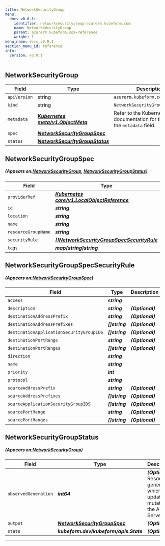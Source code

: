 ```yaml
---
title: NetworkSecurityGroup
menu:
  docs_v0.0.1:
    identifier: networksecuritygroup-azurerm.kubeform.com
    name: NetworkSecurityGroup
    parent: azurerm.kubeform.com-reference
    weight: 1
menu_name: docs_v0.0.1
section_menu_id: reference
info:
  version: v0.0.1
---
```


## NetworkSecurityGroup
| Field | Type | Description |
| ------ | ----- | ----------- |
| `apiVersion` | string | `azurerm.kubeform.com/v1alpha1` |
|    `kind` | string | `NetworkSecurityGroup` |
| `metadata` | ***[Kubernetes meta/v1.ObjectMeta](https://kubernetes.io/docs/reference/generated/kubernetes-api/v1.13/#objectmeta-v1-meta)***|Refer to the Kubernetes API documentation for the fields of the `metadata` field.|
| `spec` | ***[NetworkSecurityGroupSpec](#NetworkSecurityGroupSpec)***||
| `status` | ***[NetworkSecurityGroupStatus](#NetworkSecurityGroupStatus)***||
## NetworkSecurityGroupSpec
##### (Appears on:[NetworkSecurityGroup](#NetworkSecurityGroup), [NetworkSecurityGroupStatus](#NetworkSecurityGroupStatus))
| Field | Type | Description |
| ------ | ----- | ----------- |
| `providerRef` | ***[Kubernetes core/v1.LocalObjectReference](https://kubernetes.io/docs/reference/generated/kubernetes-api/v1.13/#localobjectreference-v1-core)***||
| `id` | ***string***||
| `location` | ***string***||
| `name` | ***string***||
| `resourceGroupName` | ***string***||
| `securityRule` | ***[[]NetworkSecurityGroupSpecSecurityRule](#NetworkSecurityGroupSpecSecurityRule)***| ***(Optional)*** |
| `tags` | ***map[string]string***| ***(Optional)*** |
## NetworkSecurityGroupSpecSecurityRule
##### (Appears on:[NetworkSecurityGroupSpec](#NetworkSecurityGroupSpec))
| Field | Type | Description |
| ------ | ----- | ----------- |
| `access` | ***string***||
| `description` | ***string***| ***(Optional)*** |
| `destinationAddressPrefix` | ***string***| ***(Optional)*** |
| `destinationAddressPrefixes` | ***[]string***| ***(Optional)*** |
| `destinationApplicationSecurityGroupIDS` | ***[]string***| ***(Optional)*** |
| `destinationPortRange` | ***string***| ***(Optional)*** |
| `destinationPortRanges` | ***[]string***| ***(Optional)*** |
| `direction` | ***string***||
| `name` | ***string***||
| `priority` | ***int***||
| `protocol` | ***string***||
| `sourceAddressPrefix` | ***string***| ***(Optional)*** |
| `sourceAddressPrefixes` | ***[]string***| ***(Optional)*** |
| `sourceApplicationSecurityGroupIDS` | ***[]string***| ***(Optional)*** |
| `sourcePortRange` | ***string***| ***(Optional)*** |
| `sourcePortRanges` | ***[]string***| ***(Optional)*** |
## NetworkSecurityGroupStatus
##### (Appears on:[NetworkSecurityGroup](#NetworkSecurityGroup))
| Field | Type | Description |
| ------ | ----- | ----------- |
| `observedGeneration` | ***int64***| ***(Optional)*** Resource generation, which is updated on mutation by the API Server.|
| `output` | ***[NetworkSecurityGroupSpec](#NetworkSecurityGroupSpec)***| ***(Optional)*** |
| `state` | ***kubeform.dev/kubeform/apis.State***| ***(Optional)*** |
---
